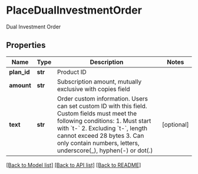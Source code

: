 # PlaceDualInvestmentOrder

Dual Investment Order
## Properties
Name | Type | Description | Notes
------------ | ------------- | ------------- | -------------
**plan_id** | **str** | Product ID | 
**amount** | **str** | Subscription amount, mutually exclusive with copies field | 
**text** | **str** | Order custom information. Users can set custom ID with this field. Custom fields must meet the following conditions:  1. Must start with &#x60;t-&#x60; 2. Excluding &#x60;t-&#x60;, length cannot exceed 28 bytes 3. Can only contain numbers, letters, underscore(_), hyphen(-) or dot(.)  | [optional] 

[[Back to Model list]](../README.md#documentation-for-models) [[Back to API list]](../README.md#documentation-for-api-endpoints) [[Back to README]](../README.md)


